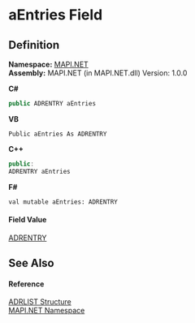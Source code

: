 # aEntries Field




## Definition
**Namespace:** <a href="5bef4637-66f8-16d4-e5f4-4d0da57a1538.md">MAPI.NET</a>  
**Assembly:** MAPI.NET (in MAPI.NET.dll) Version: 1.0.0

**C#**
``` C#
public ADRENTRY aEntries
```
**VB**
``` VB
Public aEntries As ADRENTRY
```
**C++**
``` C++
public:
ADRENTRY aEntries
```
**F#**
``` F#
val mutable aEntries: ADRENTRY
```



#### Field Value
<a href="cc3d16dd-0463-6646-eb2d-dc20ff4eaa4c.md">ADRENTRY</a>

## See Also


#### Reference
<a href="ebc03677-6a1a-b71d-8501-83bacf5af4d3.md">ADRLIST Structure</a>  
<a href="5bef4637-66f8-16d4-e5f4-4d0da57a1538.md">MAPI.NET Namespace</a>  
